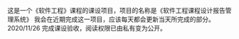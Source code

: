 这是一个《软件工程》课程的课设项目，项目的名称是《软件工程课程设计报告管理系统》
我会在近期完成这一项目，应该每天都会更新当天所完成的部分。
2020/11/26  完成课设验收，阅读权限已由私有变为公开。
